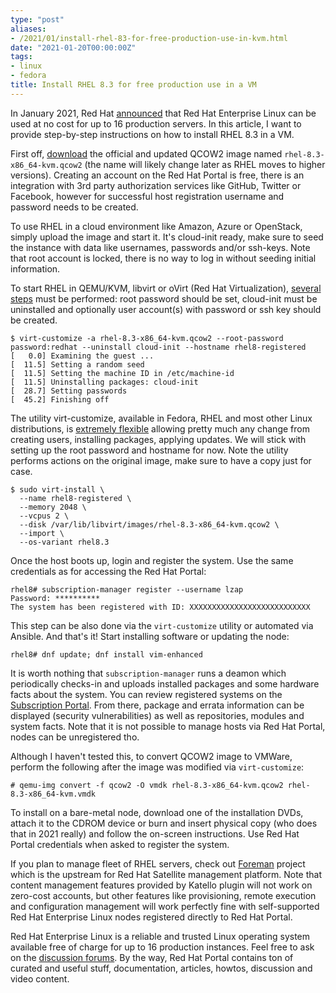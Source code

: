 ```yaml
---
type: "post"
aliases:
- /2021/01/install-rhel-83-for-free-production-use-in-kvm.html
date: "2021-01-20T00:00:00Z"
tags:
- linux
- fedora
title: Install RHEL 8.3 for free production use in a VM
---
```


In January 2021, Red Hat
[announced](https://www.redhat.com/en/blog/new-year-new-red-hat-enterprise-linux-programs-easier-ways-access-rhel)
that Red Hat Enterprise Linux can be used at no cost for up to 16 production
servers. In this article, I want to provide step-by-step instructions on how to
install RHEL 8.3 in a VM.

First off, [download](https://access.redhat.com/downloads) the official and
updated QCOW2 image named `rhel-8.3-x86_64-kvm.qcow2` (the name will likely
change later as RHEL moves to higher versions). Creating an account on the Red
Hat Portal is free, there is an integration with 3rd party authorization
services like GitHub, Twitter or Facebook, however for successful host
registration username and password needs to be created.

To use RHEL in a cloud environment like Amazon, Azure or OpenStack, simply
upload the image and start it. It's cloud-init ready, make sure to seed the
instance with data like usernames, passwords and/or ssh-keys. Note that root
account is locked, there is no way to log in without seeding initial
information.

To start RHEL in QEMU/KVM, libvirt or oVirt (Red Hat Virtualization), [several
steps](https://access.redhat.com/solutions/641193) must be performed: root
password should be set, cloud-init must be uninstalled and optionally user
account(s) with password or ssh key should be created.

    $ virt-customize -a rhel-8.3-x86_64-kvm.qcow2 --root-password password:redhat --uninstall cloud-init --hostname rhel8-registered
    [   0.0] Examining the guest ...
    [  11.5] Setting a random seed
    [  11.5] Setting the machine ID in /etc/machine-id
    [  11.5] Uninstalling packages: cloud-init
    [  28.7] Setting passwords
    [  45.2] Finishing off

The utility virt-customize, available in Fedora, RHEL and most other Linux
distributions, is [extremely
flexible](https://libguestfs.org/virt-customize.1.html) allowing pretty much
any change from creating users, installing packages, applying updates. We will
stick with setting up the root password and hostname for now. Note the utility
performs actions on the original image, make sure to have a copy just for case.

    $ sudo virt-install \
      --name rhel8-registered \
      --memory 2048 \
      --vcpus 2 \
      --disk /var/lib/libvirt/images/rhel-8.3-x86_64-kvm.qcow2 \
      --import \
      --os-variant rhel8.3

Once the host boots up, login and register the system. Use the same credentials
as for accessing the Red Hat Portal:

    rhel8# subscription-manager register --username lzap
    Password: **********
    The system has been registered with ID: XXXXXXXXXXXXXXXXXXXXXXXXXXX

This step can be also done via the `virt-customize` utility or automated via
Ansible. And that's it! Start installing software or updating the node:

    rhel8# dnf update; dnf install vim-enhanced

It is worth nothing that `subscription-manager` runs a deamon which
periodically checks-in and uploads installed packages and some hardware facts
about the system. You can review registered systems on the [Subscription
Portal](https://access.redhat.com/management). From there, package and errata
information can be displayed (security vulnerabilities) as well as
repositories, modules and system facts. Note that it is not possible to manage
hosts via Red Hat Portal, nodes can be unregistered tho.

Although I haven't tested this, to convert QCOW2 image to VMWare, perform the
following after the image was modified via `virt-customize`:

    # qemu-img convert -f qcow2 -O vmdk rhel-8.3-x86_64-kvm.qcow2 rhel-8.3-x86_64-kvm.vmdk

To install on a bare-metal node, download one of the installation DVDs, attach
it to the CDROM device or burn and insert physical copy (who does that in 2021
really) and follow the on-screen instructions. Use Red Hat Portal credentials
when asked to register the system.

If you plan to manage fleet of RHEL servers, check out
[Foreman](https://theforeman.org) project which is the upstream for Red Hat
Satellite management platform. Note that content management features provided
by Katello plugin will not work on zero-cost accounts, but other features like
provisioning, remote execution and configuration management will work perfectly
fine with self-supported Red Hat Enterprise Linux nodes registered directly to
Red Hat Portal.

Red Hat Enterprise Linux is a reliable and trusted Linux operating system
available free of charge for up to 16 production instances. Feel free to ask on
the [discussion forums](https://access.redhat.com/discussions). By the way, Red
Hat Portal contains ton of curated and useful stuff, documentation, articles,
howtos, discussion and video content.
